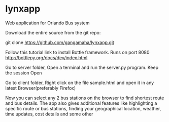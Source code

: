 # lynxapp
Web application for Orlando Bus system

Download the entire source from the git repo:

git clone https://github.com/gangamaha/lynxapp.git

Follow this tutorial link to install Bottle framework. Runs on port 8080
http://bottlepy.org/docs/dev/index.html

Go to server folder, Open a terminal and run the server.py program. Keep the session Open

Go to client folder, Right click on the file sample.html and open it in any latest Browser(preferably Firefox)

Now you can select any 2 bus stations on the browser to find shortest route and bus details. The app also gives additional features like highlighting a specific route or bus stations, finding your geographical location, weather, time updates, cost details and some other

